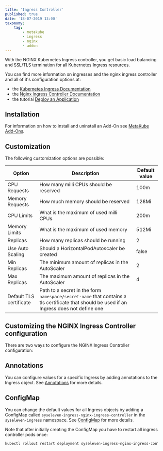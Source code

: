 ```yaml
---
title: 'Ingress Controller'
published: true
date: '18-07-2019 13:00'
taxonomy:
    tag:
        - metakube
        - ingress
        - nginx
        - addon
---
```


With the NGINX Kubernetes Ingress controller, you get basic load balancing and SSL/TLS termination for all Kubernetes Ingress resources.

You can find more information on ingresses and the nginx ingress controller and all of it's configuration options at:

* the [Kubernetes Ingress Documentation](https://kubernetes.io/docs/concepts/services-networking/ingress/)
* the [Nginx Ingress Controller Documentation](https://kubernetes.github.io/ingress-nginx/user-guide/nginx-configuration/)
* the tutorial [Deploy an Application](../../04.tutorials/16.deploy-an-application/default.en.md)

## Installation

For information on how to install and uninstall an Add-On see [MetaKube Add-Ons](../default.en.md).

## Customization

The following customization options are possible:

| Option | Description | Default value |
| ------ | ----------- | ------------- |
| CPU Requests | How many milli CPUs should be reserved | 100m |
| Memory Requests | How much memory should be reserved | 128Mi |
| CPU Limits | What is the maximum of used milli CPUs | 200m |
| Memory Limits | What is the maximum of used memory | 512Mi |
| Replicas | How many replicas should be running | 2 |
| Use Auto Scaling | Should a HorizontalPodAutoscaler be created | false |
| Min Replicas | The minimum amount of replicas in the AutoScaler | 2 |
| Max Replicas | The maximum amount of replicas in the AutoScaler | 4 |
| Default TLS certificate | Path to a secret in the form `namespace/secret-name` that contains a tls certificate that should be used if an Ingress does not define one | |

## Customizing the NGINX Ingress Controller configuration

There are two ways to configure the NGINX Ingress Controller configuration:

## Annotations

You can configure values for a specific Ingress by adding annotations to the Ingress object. See [Annotations](https://kubernetes.github.io/ingress-nginx/user-guide/nginx-configuration/annotations/) for more details.

## ConfigMap

You can change the default values for all Ingress objects by adding a ConfigMap called `syseleven-ingress-nginx-ingress-controller` in the `syseleven-ingress` namespace. See [ConfigMap](https://kubernetes.github.io/ingress-nginx/user-guide/nginx-configuration/configmap/) for more details.

Note that after initially creating the ConfigMap you have to restart all ingress controller pods once:

```bash
kubectl rollout restart deployment syseleven-ingress-nginx-ingress-controller -n syseleven-ingress
```
